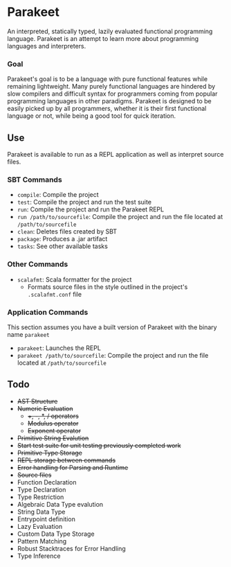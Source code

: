 # Parakeet

An interpreted, statically typed, lazily evaluated functional programming language. Parakeet is an attempt to learn more about programming languages and interpreters.

### Goal
Parakeet's goal is to be a language with pure functional features while remaining lightweight. Many purely functional languages are hindered by slow compilers and difficult syntax for programmers coming from popular programming languages in other paradigms. Parakeet is designed to be easily picked up by all programmers, whether it is their first functional language or not, while being a good tool for quick iteration.

## Use

Parakeet is available to run as a REPL application as well as interpret source files.

### SBT Commands

 * `compile`: Compile the project
 * `test`: Compile the project and run the test suite
 * `run`: Compile the project and run the Parakeet REPL
 * `run /path/to/sourcefile`: Compile the project and run the file located at `/path/to/sourcefile`
 * `clean`: Deletes files created by SBT
 * `package`: Produces a .jar artifact
 * `tasks`: See other available tasks

### Other Commands

 * `scalafmt`: Scala formatter for the project
    * Formats source files in the style outlined in the project's `.scalafmt.conf` file

### Application Commands

This section assumes you have a built version of Parakeet with the binary name `parakeet`

 * `parakeet`: Launches the REPL
 * `parakeet /path/to/sourcefile`: Compile the project and run the file located at `/path/to/sourcefile`

## Todo
* ~~AST Structure~~
* ~~Numeric Evaluation~~
    * ~~+, -, *, / operators~~
    * ~~Modulus operator~~
    * ~~Exponent operator~~
* ~~Primitive String Evalution~~
* ~~Start test suite for unit testing previously completed work~~
* ~~Primitive Type Storage~~
* ~~REPL storage between commands~~
* ~~Error handling for Parsing and Runtime~~
* ~~Source files~~
* Function Declaration
* Type Declaration
* Type Restriction
* Algebraic Data Type evalution
* String Data Type
* Entrypoint definition
* Lazy Evaluation
* Custom Data Type Storage
* Pattern Matching
* Robust Stacktraces for Error Handling
* Type Inference
